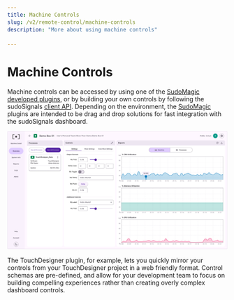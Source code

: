 ```yaml
---
title: Machine Controls
slug: /v2/remote-control/machine-controls
description: "More about using machine controls"

---
```


# Machine Controls

Machine controls can be accessed by using one of the [SudoMagic developed plugins](../plugins), or by building your own controls by following the sudoSignals [client API](../api). Depending on the environment, the [SudoMagic](https://www.sudomagic.com/) plugins are intended to be drag and drop solutions for fast integration with the sudoSignals dashboard. 

![Controls 001](/img/controls/v2-machine-controls-001.png)

The TouchDesigner plugin, for example, lets you quickly mirror your controls from your TouchDesigner project in a web friendly format. Control schemas are pre-defined, and allow for your development team to focus on building compelling experiences rather than creating overly complex dashboard controls.
